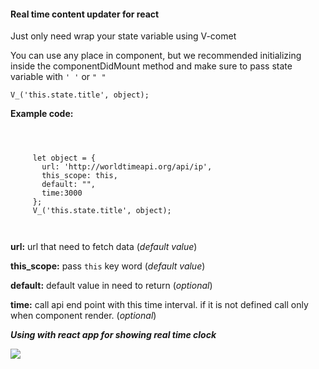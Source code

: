 #### **Real time content updater for react**

Just only need wrap your state variable using V-comet
 
 You can use any place in component, but we recommended initializing inside the componentDidMount method
 and make sure to pass state variable with `' '` or `" "`
 
 `V_('this.state.title', object);`
 
 **Example code:**

``` 



     let object = {
       url: 'http://worldtimeapi.org/api/ip',
       this_scope: this,
       default: "",
       time:3000
     };
     V_('this.state.title', object);
     
     

   ```
   
   **url:** url that need to fetch data (_default value_)
   
   **this_scope:** pass `this` key word (_default value_)
   
   **default:** default value in need to return (_optional_)
   
   **time:** call api end point with this time interval. if it is not defined call only when component render. (_optional_)
   
   
   **_Using with react app for showing real time clock_**
   
![](https://s3.gifyu.com/images/v_comet_gif.gif)





